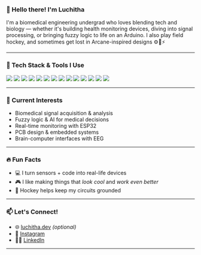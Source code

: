 ### 👋 Hello there! I'm Luchitha

I'm a biomedical engineering undergrad who loves blending tech and biology — whether it's building health monitoring devices, diving into signal processing, or bringing fuzzy logic to life on an Arduino. I also play field hockey, and sometimes get lost in Arcane-inspired designs ⚙️🧠⚡

---

### 🚀 Tech Stack & Tools I Use

<p align="left">
  <img src="https://img.shields.io/badge/Arduino-00979D?style=for-the-badge&logo=Arduino&logoColor=white"/>
  <img src="https://img.shields.io/badge/MATLAB-0076A8?style=for-the-badge&logo=mathworks&logoColor=white"/>
  <img src="https://img.shields.io/badge/Python-3776AB?style=for-the-badge&logo=python&logoColor=white"/>
  <img src="https://img.shields.io/badge/TensorFlow-FF6F00?style=for-the-badge&logo=TensorFlow&logoColor=white"/>
  <img src="https://img.shields.io/badge/Kaggle-20BEFF?style=for-the-badge&logo=Kaggle&logoColor=white"/>
  <img src="https://img.shields.io/badge/PyCharm-000000?style=for-the-badge&logo=PyCharm&logoColor=white"/>
  <img src="https://img.shields.io/badge/SolidWorks-E4211C?style=for-the-badge&logo=solidworks&logoColor=white"/>
  <img src="https://img.shields.io/badge/Altium%20Designer-FF6C00?style=for-the-badge&logoColor=white"/>
  <img src="https://img.shields.io/badge/Proteus-1F4D7A?style=for-the-badge&logoColor=white"/>
  <img src="https://img.shields.io/badge/LTspice-990000?style=for-the-badge&logoColor=white"/>
  <img src="https://img.shields.io/badge/Wokwi-30B8FF?style=for-the-badge&logoColor=white"/>
  <img src="https://img.shields.io/badge/KiCad-314CB0?style=for-the-badge&logo=KiCad&logoColor=white"/>
  <img src="https://img.shields.io/badge/VS%20Code-007ACC?style=for-the-badge&logo=visual-studio-code&logoColor=white"/>
  <img src="https://img.shields.io/badge/GitHub-181717?style=for-the-badge&logo=github&logoColor=white"/>
</p>

---

### 🧠 Current Interests
- Biomedical signal acquisition & analysis
- Fuzzy logic & AI for medical decisions
- Real-time monitoring with ESP32
- PCB design & embedded systems
- Brain-computer interfaces with EEG

---

### 🔥 Fun Facts
- 💻 I turn sensors + code into real-life devices
- 🎮 I like making things that *look cool* and *work even better*
- 🏑 Hockey helps keep my circuits grounded

---

### 📫 Let's Connect!
- 🌐 [luchitha.dev](https://yourpersonalwebsite.com) *(optional)*
- 📸 [Instagram](https://instagram.com/yourhandle)
- 🧑‍🔬 [LinkedIn](https://linkedin.com/in/yourprofile)

---

